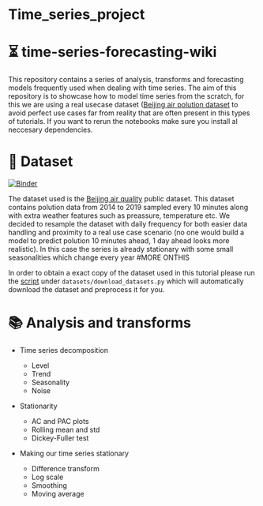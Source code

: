 # Time_series_project

# :hourglass_flowing_sand: time-series-forecasting-wiki
This repository contains a series of analysis, transforms and forecasting models frequently used when dealing with time series. The aim of this repository is to showcase how to model time series from the scratch, for this we are using a real usecase dataset ([Beijing air polution dataset](https://archive.ics.uci.edu/ml/datasets/Beijing+PM2.5+Data) to avoid perfect use cases far from reality that are often present in this types of tutorials. If you want to rerun the notebooks make sure you install al neccesary dependencies.





# :open_file_folder: Dataset

[![Binder](https://mybinder.org/badge_logo.svg)](https://mybinder.org/v2/gh/nevermind78/Time_series_project/main)


The dataset used is the [Beijing air quality](https://archive.ics.uci.edu/ml/datasets/Beijing+PM2.5+Data) public dataset. This dataset contains polution data from 2014 to 2019 sampled every 10 minutes along with extra weather features such as preassure, temperature etc. We decided to resample the dataset with daily frequency for both easier data handling and proximity to a real use case scenario (no one would build a model to predict polution 10 minutes ahead, 1 day ahead looks more realistic). In this case the series is already stationary with some small seasonalities which change every year #MORE ONTHIS

In order to obtain a exact copy of the dataset used in this tutorial please run the [script](https://github.com/jiwidi/time-series-forecasting-wiki/blob/master/datasets/download_datasets.py) under `datasets/download_datasets.py` which will automatically download the dataset and preprocess it for you.

#  📚 Analysis and transforms

* Time series decomposition
  * Level
  * Trend
  * Seasonality 
  * Noise
  
* Stationarity
  * AC and PAC plots
  * Rolling mean and std
  * Dickey-Fuller test
  
* Making our time series stationary
  * Difference transform
  * Log scale
  * Smoothing
  * Moving average










